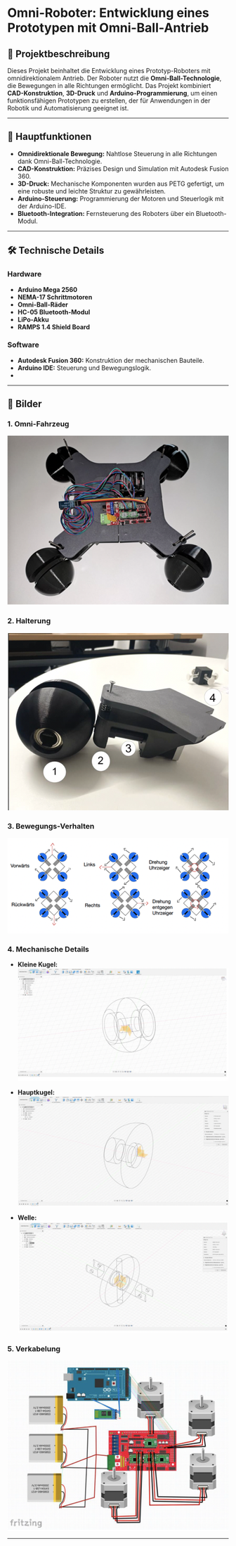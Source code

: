 # **Omni-Roboter: Entwicklung eines Prototypen mit Omni-Ball-Antrieb**

## 🎯 **Projektbeschreibung**
Dieses Projekt beinhaltet die Entwicklung eines Prototyp-Roboters mit omnidirektionalem Antrieb. Der Roboter nutzt die **Omni-Ball-Technologie**, die Bewegungen in alle Richtungen ermöglicht. Das Projekt kombiniert **CAD-Konstruktion**, **3D-Druck** und **Arduino-Programmierung**, um einen funktionsfähigen Prototypen zu erstellen, der für Anwendungen in der Robotik und Automatisierung geeignet ist.

---

## 🚀 **Hauptfunktionen**
- **Omnidirektionale Bewegung:** Nahtlose Steuerung in alle Richtungen dank Omni-Ball-Technologie.
- **CAD-Konstruktion:** Präzises Design und Simulation mit Autodesk Fusion 360.
- **3D-Druck:** Mechanische Komponenten wurden aus PETG gefertigt, um eine robuste und leichte Struktur zu gewährleisten.
- **Arduino-Steuerung:** Programmierung der Motoren und Steuerlogik mit der Arduino-IDE.
- **Bluetooth-Integration:** Fernsteuerung des Roboters über ein Bluetooth-Modul.

---

## 🛠️ **Technische Details**

### **Hardware**
- **Arduino Mega 2560**
- **NEMA-17 Schrittmotoren**
- **Omni-Ball-Räder**
- **HC-05 Bluetooth-Modul**
- **LiPo-Akku**
- **RAMPS 1.4 Shield Board**

### **Software**
- **Autodesk Fusion 360:** Konstruktion der mechanischen Bauteile.
- **Arduino IDE:** Steuerung und Bewegungslogik.
- 
---

## 📸 **Bilder**

### **1. Omni-Fahrzeug**
![Omni-Roboter Bewegung](Bilder/Omni-Fahrzeug.png)

### **2. Halterung**
![Omni-Fahrzeug](Bilder/Omni-Halterung.png)

### **3. Bewegungs-Verhalten**
![Omni Bewegung](Bilder/Omni-Bewegung.png)

### **4. Mechanische Details**
- **Kleine Kugel:**
  ![Kleine Kugel](Bilder/Omni-KleineKugel.png)

- **Hauptkugel:**
  ![Hauptkugel](Bilder/Omni-Kugel.png)
  
- **Welle:**
  ![Welle](Bilder/Omni-Welle.png)

### **5. Verkabelung**
![Verkabelung](Bilder/Omni-Verkabelung.png)

---


